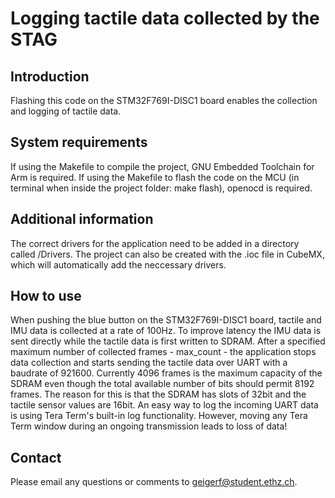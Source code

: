 # Logging tactile data collected by the STAG

## Introduction
Flashing this code on the STM32F769I-DISC1 board enables the collection and logging of tactile data.


## System requirements

If using the Makefile to compile the project, GNU Embedded Toolchain for Arm is required.
If using the Makefile to flash the code on the MCU (in terminal when inside the project folder: make flash), openocd is required.


## Additional information

The correct drivers for the application need to be added in a directory called /Drivers.
The project can also be created with the .ioc file in CubeMX, which will automatically add the neccessary drivers.


## How to use

When pushing the blue button on the STM32F769I-DISC1 board, tactile and IMU data is collected at a rate of 100Hz.
To improve latency the IMU data is sent directly while the tactile data is first written to SDRAM.
After a specified maximum number of collected frames - max_count - the application stops data collection and starts sending the tactile data over UART with a baudrate of 921600.
Currently 4096 frames is the maximum capacity of the SDRAM even though the total available number of bits should permit 8192 frames.
The reason for this is that the SDRAM has slots of 32bit and the tactile sensor values are 16bit.
An easy way to log the incoming UART data is using Tera Term's built-in log functionality.
However, moving any Tera Term window during an ongoing transmission leads to loss of data!


## Contact

Please email any questions or comments to [geigerf@student.ethz.ch](geigerf@student.ethz.ch).
